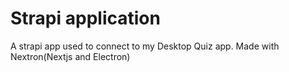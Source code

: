 # Strapi application

A strapi app used to connect to my Desktop Quiz app. Made with Nextron(Nextjs and Electron)
